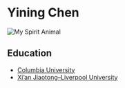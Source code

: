 # Yining Chen

![My Spirit Animal](https://www.harmonyanimalhospital.net/wp-content/uploads/2016/03/Happy-puppy-copy.jpeg)

## Education

- [Columbia University](https://www.columbia.edu/)
- [Xi’an Jiaotong–Liverpool University](https://www.xjtlu.edu.cn/en)

